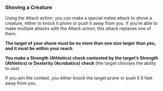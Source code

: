 ### Shoving a Creature

Using the Attack action, you can make a special melee attack to shove a creature, either to knock it prone or push it away from you. If you’re able to make multiple attacks with the Attack action, this attack replaces one of them.

**The target of your shove must be no more than one size larger than you, and it must be within your reach**.

**You make a Strength (Athletics) check contested by the target’s Strength (Athletics) or Dexterity (Acrobatics) check** (the target chooses the ability to use).

If you win the contest, you either knock the target prone or push 
it 5 feet away from you.